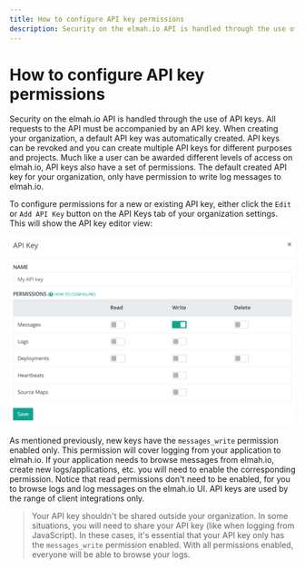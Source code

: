 ```yaml
---
title: How to configure API key permissions
description: Security on the elmah.io API is handled through the use of API keys. Learn how to control permissions for each key in this article.
---
```


# How to configure API key permissions
Security on the elmah.io API is handled through the use of API keys. All requests to the API must be accompanied by an API key. When creating your organization, a default API key was automatically created. API keys can be revoked and you can create multiple API keys for different purposes and projects. Much like a user can be awarded different levels of access on elmah.io, API keys also have a set of permissions. The default created API key for your organization, only have permission to write log messages to elmah.io.

To configure permissions for a new or existing API key, either click the `Edit` or `Add API Key` button on the API Keys tab of your organization settings. This will show the API key editor view:

![Edit API key](images/edit-api-key.png)

As mentioned previously, new keys have the `messages_write` permission enabled only. This permission will cover logging from your application to elmah.io. If your application needs to browse messages from elmah.io, create new logs/applications, etc. you will need to enable the corresponding permission. Notice that read permissions don't need to be enabled, for you to browse logs and log messages on the elmah.io UI. API keys are used by the range of client integrations only.

> Your API key shouldn't be shared outside your organization. In some situations, you will need to share your API key (like when logging from JavaScript). In these cases, it's essential that your API key only has the `messages_write` permission enabled. With all permissions enabled, everyone will be able to browse your logs.